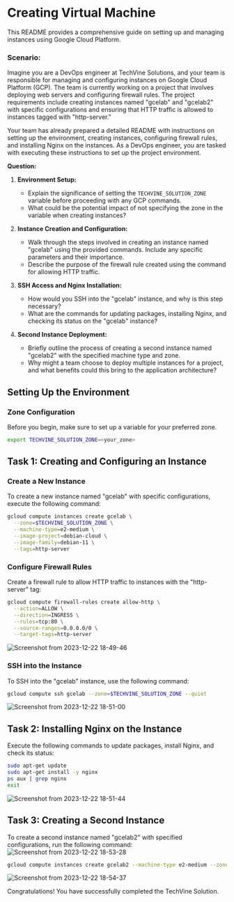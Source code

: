# Creating Virtual Machine
This README provides a comprehensive guide on setting up and managing instances using Google Cloud Platform.


### Scenario:

Imagine you are a DevOps engineer at TechVine Solutions, and your team is responsible for managing and configuring instances on Google Cloud Platform (GCP). The team is currently working on a project that involves deploying web servers and configuring firewall rules. The project requirements include creating instances named "gcelab" and "gcelab2" with specific configurations and ensuring that HTTP traffic is allowed to instances tagged with "http-server."

Your team has already prepared a detailed README with instructions on setting up the environment, creating instances, configuring firewall rules, and installing Nginx on the instances. As a DevOps engineer, you are tasked with executing these instructions to set up the project environment.

**Question:**

1. **Environment Setup:**
   - Explain the significance of setting the `TECHVINE_SOLUTION_ZONE` variable before proceeding with any GCP commands.
   - What could be the potential impact of not specifying the zone in the variable when creating instances?

2. **Instance Creation and Configuration:**
   - Walk through the steps involved in creating an instance named "gcelab" using the provided commands. Include any specific parameters and their importance.
   - Describe the purpose of the firewall rule created using the command for allowing HTTP traffic.

3. **SSH Access and Nginx Installation:**
   - How would you SSH into the "gcelab" instance, and why is this step necessary?
   - What are the commands for updating packages, installing Nginx, and checking its status on the "gcelab" instance?

4. **Second Instance Deployment:**
   - Briefly outline the process of creating a second instance named "gcelab2" with the specified machine type and zone.
   - Why might a team choose to deploy multiple instances for a project, and what benefits could this bring to the application architecture?

    
## Setting Up the Environment

### Zone Configuration

Before you begin, make sure to set up a variable for your preferred zone.

```bash
export TECHVINE_SOLUTION_ZONE=<your_zone>
```

## Task 1: Creating and Configuring an Instance

### Create a New Instance

To create a new instance named "gcelab" with specific configurations, execute the following command:

```bash
gcloud compute instances create gcelab \
  --zone=$TECHVINE_SOLUTION_ZONE \
  --machine-type=e2-medium \
  --image-project=debian-cloud \
  --image-family=debian-11 \
  --tags=http-server
```

### Configure Firewall Rules

Create a firewall rule to allow HTTP traffic to instances with the "http-server" tag:

```bash
gcloud compute firewall-rules create allow-http \
  --action=ALLOW \
  --direction=INGRESS \
  --rules=tcp:80 \
  --source-ranges=0.0.0.0/0 \
  --target-tags=http-server
```
![Screenshot from 2023-12-22 18-49-46](https://github.com/Dev0psKing/Google-Cloud-Hands_On/assets/99263767/e8f7dba7-d38a-4ea5-94e9-8ef4438ca62f)

### SSH into the Instance

To SSH into the "gcelab" instance, use the following command:

```bash
gcloud compute ssh gcelab --zone=$TECHVINE_SOLUTION_ZONE --quiet
```
![Screenshot from 2023-12-22 18-51-00](https://github.com/Dev0psKing/Google-Cloud-Hands_On/assets/99263767/4453a77d-9e0e-4599-b46c-b029568ab1b7)

## Task 2: Installing Nginx on the Instance

Execute the following commands to update packages, install Nginx, and check its status:

```bash
sudo apt-get update
sudo apt-get install -y nginx
ps aux | grep nginx
exit
```
![Screenshot from 2023-12-22 18-51-44](https://github.com/Dev0psKing/Google-Cloud-Hands_On/assets/99263767/6dca2e56-d05e-484d-b70f-dc61926d4354)

## Task 3: Creating a Second Instance

To create a second instance named "gcelab2" with specified configurations, run the following command:
![Screenshot from 2023-12-22 18-53-28](https://github.com/Dev0psKing/Google-Cloud-Hands_On/assets/99263767/5d050fee-5d07-48eb-99f2-59c604897b3a)

```bash
gcloud compute instances create gcelab2 --machine-type e2-medium --zone=$TECHVINE_SOLUTION_ZONE
```
![Screenshot from 2023-12-22 18-54-37](https://github.com/Dev0psKing/Google-Cloud-Hands_On/assets/99263767/789aa3bc-2b26-40aa-ab2e-5cd27ae3118a)

Congratulations! You have successfully completed the TechVine Solution.
